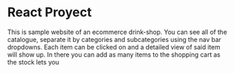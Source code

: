 # React Proyect


This is sample website of an ecommerce drink-shop. 
You can see all of the catalogue, separate it by categories and subcategories using the nav bar dropdowns.
Each item can be clicked on and a detailed view of said item will show up.
In there you can add as many items to the shopping cart as the stock lets you

